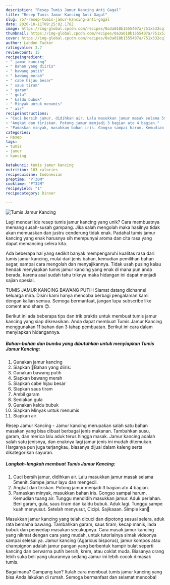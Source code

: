 ```yaml
---
description: "Resep Tumis Jamur Kancing Anti Gagal"
title: "Resep Tumis Jamur Kancing Anti Gagal"
slug: 757-resep-tumis-jamur-kancing-anti-gagal
date: 2020-10-11T09:25:02.178Z
image: https://img-global.cpcdn.com/recipes/0a3a018b1555407a/751x532cq70/tumis-jamur-kancing-foto-resep-utama.jpg
thumbnail: https://img-global.cpcdn.com/recipes/0a3a018b1555407a/751x532cq70/tumis-jamur-kancing-foto-resep-utama.jpg
cover: https://img-global.cpcdn.com/recipes/0a3a018b1555407a/751x532cq70/tumis-jamur-kancing-foto-resep-utama.jpg
author: Landon Tucker
ratingvalue: 3.7
reviewcount: 15
recipeingredient:
- " jamur kancing"
- " Bahan yang diiris"
- " bawang putih"
- " bawang merah"
- " cabe hijau besar"
- " saus tiram"
- " garam"
- " gula"
- " kaldu bubuk"
- " Minyak untuk menumis"
- " air"
recipeinstructions:
- "Cuci bersih jamur, didihkan air. Lalu masukkan jamur masak selama 5menit. Sampe jamur layu dan mengecil."
- "Angkat dan tiriskan. Potong jamur menjadi 3 bagian ato 4 bagian."
- "Pamaskan minyak, masukkan bahan iris. Gongso sampai harum. Kemudian tuang air. Tunggu mendidih masukkan jamur. Aduk perlahan. Beri garam, gula, saus tiram dan kaldu bubuk. Aduk lagi. Tunggu sampe kuah menyusut. Setelah menyusut, Cicipi. Sajikaaan. Simple kan🤗"
categories:
- Resep
tags:
- tumis
- jamur
- kancing

katakunci: tumis jamur kancing 
nutrition: 103 calories
recipecuisine: Indonesian
preptime: "PT30M"
cooktime: "PT32M"
recipeyield: "1"
recipecategory: Dinner

---
```



![Tumis Jamur Kancing](https://img-global.cpcdn.com/recipes/0a3a018b1555407a/751x532cq70/tumis-jamur-kancing-foto-resep-utama.jpg)

Lagi mencari ide resep tumis jamur kancing yang unik? Cara membuatnya memang susah-susah gampang. Jika salah mengolah maka hasilnya tidak akan memuaskan dan justru cenderung tidak enak. Padahal tumis jamur kancing yang enak harusnya sih mempunyai aroma dan cita rasa yang dapat memancing selera kita.

Ada beberapa hal yang sedikit banyak mempengaruhi kualitas rasa dari tumis jamur kancing, mulai dari jenis bahan, kemudian pemilihan bahan segar, sampai cara mengolah dan menyajikannya. Tidak usah pusing kalau hendak menyiapkan tumis jamur kancing yang enak di mana pun anda berada, karena asal sudah tahu triknya maka hidangan ini dapat menjadi sajian spesial.

TUMIS JAMUR KANCING BAWANG PUTIH Slamat datang dichannel keluarga mira. Disini kami hanya mencoba berbagi pengalaman kami dengan kalian semua. Semoga bermanfaat, jangan lupa subscribe like coment and share 😊.


Berikut ini ada beberapa tips dan trik praktis untuk membuat tumis jamur kancing yang siap dikreasikan. Anda dapat membuat Tumis Jamur Kancing menggunakan 11 bahan dan 3 tahap pembuatan. Berikut ini cara dalam menyiapkan hidangannya.

<!--inarticleads1-->

##### Bahan-bahan dan bumbu yang dibutuhkan untuk menyiapkan Tumis Jamur Kancing:

1. Gunakan  jamur kancing
1. Siapkan  🌺Bahan yang diiris:
1. Gunakan  bawang putih
1. Siapkan  bawang merah
1. Siapkan  cabe hijau besar
1. Siapkan  saus tiram
1. Ambil  garam
1. Sediakan  gula
1. Gunakan  kaldu bubuk
1. Siapkan  Minyak untuk menumis
1. Siapkan  air


Resep Jamur Kancing - Jamur kancing merupakan salah satu bahan masakan yang bisa dibuat berbagai jenis makanan. Tambahkan susu, garam, dan merica lalu aduk terus hingga masak. Jamur kancing adalah salah satu jenisnya, dan enaknya lagi jamur jenis ini mudah ditemukan. Harganya pun juga terjangkau, biasanya dijual dalam kaleng serta dikategorikan sayuran. 

<!--inarticleads2-->

##### Langkah-langkah membuat Tumis Jamur Kancing:

1. Cuci bersih jamur, didihkan air. Lalu masukkan jamur masak selama 5menit. Sampe jamur layu dan mengecil.
1. Angkat dan tiriskan. Potong jamur menjadi 3 bagian ato 4 bagian.
1. Pamaskan minyak, masukkan bahan iris. Gongso sampai harum. Kemudian tuang air. Tunggu mendidih masukkan jamur. Aduk perlahan. Beri garam, gula, saus tiram dan kaldu bubuk. Aduk lagi. Tunggu sampe kuah menyusut. Setelah menyusut, Cicipi. Sajikaaan. Simple kan🤗


Masukkan jamur kancing yang telah dicuci dan dipotong sesuai selera, aduk rata bersama bawang. Tambahkan garam, saus tiram, kecap manis, lada bubuk dan penyedap masakan secukupnya. Cara masak jamur kancing yang nikmat dengan cara yang mudah, untuk tutorialnya simak videonya sampai selesai ya. Jamur kancing (Agaricus bisporus), jamur kompos atau champignon adalah jamur pangan yang berbentuk hampir bulat seperti kancing dan berwarna putih bersih, krem, atau coklat muda. Biasanya orang lebih suka beli yang ukurannya sedang Jamur ini lebih cocok dimasak tumis. 

Bagaimana? Gampang kan? Itulah cara membuat tumis jamur kancing yang bisa Anda lakukan di rumah. Semoga bermanfaat dan selamat mencoba!
